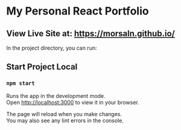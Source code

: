 # My Personal React Portfolio

## View Live Site at: https://morsaln.github.io/

In the project directory, you can run:

## Start Project Local

### `npm start`

Runs the app in the development mode.\
Open [http://localhost:3000](http://localhost:3000) to view it in your browser.

The page will reload when you make changes.\
You may also see any lint errors in the console.
